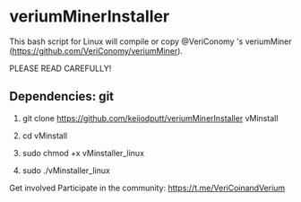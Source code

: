 # veriumMinerInstaller

This bash script for Linux will compile or copy @VeriConomy 's veriumMiner (https://github.com/VeriConomy/veriumMiner).


PLEASE READ CAREFULLY!

## Dependencies: git

1. git clone https://github.com/keijodputt/veriumMinerInstaller vMinstall

2. cd vMinstall

3. sudo chmod +x vMinstaller_linux

4. sudo ./vMinstaller_linux

Get involved
Participate in the community: https://t.me/VeriCoinandVerium
